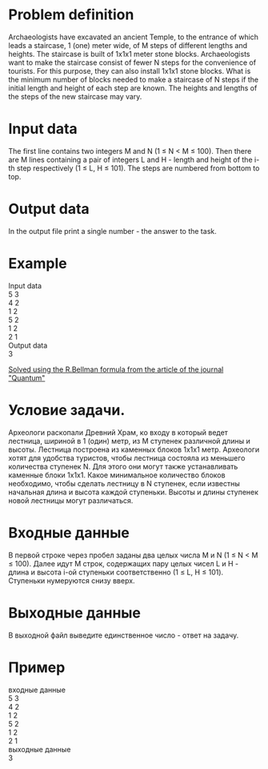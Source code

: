 # Problem definition
Archaeologists have excavated an ancient Temple, to the entrance of which leads a staircase, 1 (one) meter wide, of M steps of different lengths and heights. The staircase is built of 1x1x1 meter stone blocks. Archaeologists want to make the staircase consist of fewer N steps for the convenience of tourists. For this purpose, they can also install 1x1x1 stone blocks. What is the minimum number of blocks needed to make a staircase of N steps if the initial length and height of each step are known. The heights and lengths of the steps of the new staircase may vary.

# Input data
The first line contains two integers M and N (1 ≤ N < M ≤ 100). Then there are M lines containing a pair of integers L and H - length and height of the i-th step respectively (1 ≤ L, H ≤ 101). The steps are numbered from bottom to top.

# Output data
In the output file print a single number - the answer to the task.

# Example
Input data  
5 3  
4 2  
1 2  
5 2  
1 2  
2 1  
Output data   
3

[Solved using the R.Bellman formula from the article of the journal "Quantum"](http://kvant.mccme.ru/1991/10/dinamicheskoe_programmirovanie.htm)

# Условие задачи.
Археологи раскопали Древний Храм, ко входу в который ведет лестница, шириной в 1 (один) метр, из М ступенек различной длины и высоты. Лестница построена из каменных блоков 1x1x1 метр. Археологи хотят для удобства туристов, чтобы лестница состояла из меньшего количества ступенек N. Для этого они могут также устанавливать каменные блоки 1x1x1. Какое минимальное количество блоков необходимо, чтобы сделать лестницу в N ступенек, если известны начальная длина и высота каждой ступеньки. Высоты и длины ступенек новой лестницы могут различаться.

# Входные данные
В первой строке через пробел заданы два целых числа M и N (1 ≤ N < M ≤ 100). Далее идут M строк, содержащих пару целых чисел L и H - длина и высота i-ой ступеньки соответственно (1 ≤ L, H ≤ 101). Ступеньки нумеруются снизу вверх.

# Выходные данные
В выходной файл выведите единственное число - ответ на задачу.

# Пример
входные данные  
5 3  
4 2  
1 2  
5 2  
1 2  
2 1  
выходные данные  
3
